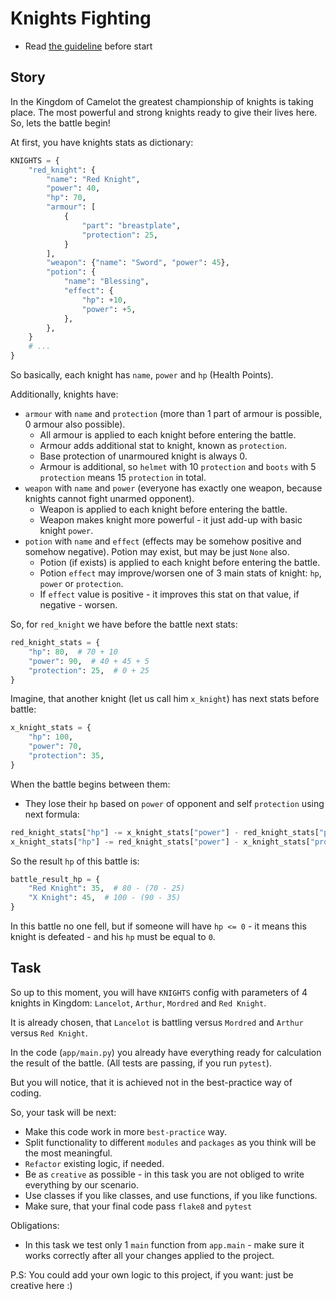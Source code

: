 # Knights Fighting

- Read [the guideline](https://github.com/mate-academy/py-task-guideline/blob/main/README.md) before start

## Story

In the Kingdom of Camelot the greatest championship of
knights is taking place. The most powerful and strong
knights ready to give their lives here. So, lets the battle begin!

At first, you have knights stats as dictionary:
```python
KNIGHTS = {
    "red_knight": {
        "name": "Red Knight",
        "power": 40,
        "hp": 70,
        "armour": [
            {
                "part": "breastplate",
                "protection": 25,
            }
        ],
        "weapon": {"name": "Sword", "power": 45},
        "potion": {
            "name": "Blessing",
            "effect": {
                "hp": +10,
                "power": +5,
            },
        },
    }
    # ...
}
```
So basically, each knight has `name`, `power` and `hp` (Health Points).

Additionally, knights have:
- `armour` with `name` and `protection` (more than 1 part of armour is possible, 0 armour also possible).
  - All armour is applied to each knight before entering the battle.
  - Armour adds additional stat to knight, known as `protection`.
  - Base protection of unarmoured knight is always 0.
  - Armour is additional, so `helmet` with 10 `protection` and `boots` with 5 `protection` means 15 `protection` in total.
- `weapon` with `name` and `power` (everyone has exactly one weapon, because knights cannot fight unarmed opponent).
  - Weapon is applied to each knight before entering the battle.
  - Weapon makes knight more powerful - it just add-up with basic knight `power`.
- `potion` with `name` and `effect` (effects may be somehow positive and somehow negative). Potion may exist, but may be just `None` also.
  - Potion (if exists) is applied to each knight before entering the battle.
  - Potion `effect` may improve/worsen one of 3 main stats of knight: `hp`, `power` or `protection`.
  - If `effect` value is positive - it improves this stat on that value, if negative - worsen.

So, for `red_knight` we have before the battle next stats:
```python
red_knight_stats = {
    "hp": 80,  # 70 + 10
    "power": 90,  # 40 + 45 + 5
    "protection": 25,  # 0 + 25
}
```

Imagine, that another knight (let us call him `x_knight`) has next stats before battle:
```python
x_knight_stats = {
    "hp": 100,
    "power": 70,
    "protection": 35,
}
```

When the battle begins between them:
- They lose their `hp` based on `power` of opponent and self `protection` using next formula:
```python
red_knight_stats["hp"] -= x_knight_stats["power"] - red_knight_stats["protection"]
x_knight_stats["hp"] -= red_knight_stats["power"] - x_knight_stats["protection"]
```

So the result `hp` of this battle is:
```python
battle_result_hp = {
    "Red Knight": 35,  # 80 - (70 - 25)
    "X Knight": 45,  # 100 - (90 - 35)
}
```

In this battle no one fell, but if someone will have `hp <= 0` - it means
this knight is defeated - and his `hp` must be equal to `0`.

## Task
So up to this moment, you will have `KNIGHTS` config with parameters
of 4 knights in Kingdom: `Lancelot`, `Arthur`, `Mordred` and `Red Knight`.

It is already chosen, that `Lancelot` is battling versus `Mordred` and
`Arthur` versus `Red Knight`.

In the code (`app/main.py`) you already have everything ready for calculation the result of the battle.
(All tests are passing, if you run `pytest`).

But you will notice, that it is achieved not in the best-practice way of coding.

So, your task will be next: 
- Make this code work in more `best-practice` way.
- Split functionality to different `modules` and `packages` as you think will be the most meaningful.
- `Refactor` existing logic, if needed.
- Be as `creative` as possible - in this task you are not obliged to write everything by our scenario.
- Use classes if you like classes, and use functions, if you like functions.
- Make sure, that your final code pass `flake8` and `pytest`

Obligations:
- In this task we test only 1 `main` function from `app.main` - make sure it works 
  correctly after all your changes applied to the project.

P.S: You could add your own logic to this project, if you want: just be creative here :)
